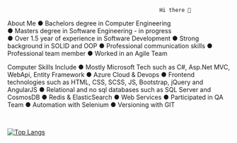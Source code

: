                                                     Hi there 👋
About Me
● Bachelors degree in Computer Engineering <br>
● Masters degree in Software Engineering - in progress <br>
● Over 1.5 year of experience in Software Development
● Strong background in SOLID and OOP 
● Professional communication skills
● Professional team member 
● Worked in an Agile Team

Computer Skills Include
● Mostly Microsoft Tech such as C#, Asp.Net MVC, WebApi, Entity Framework
● Azure Cloud & Devops
● Frontend technologies such as HTML, CSS, SCSS, JS, Bootstrap, jQuery and AngularJS
● Relational and no sql databases such as SQL Server and CosmosDB 
● Redis & ElasticSearch
● Web Services
● Participated in QA Team 
● Automation with Selenium
● Versioning with GIT

<br>

[![Top Langs](https://github-readme-stats.vercel.app/api/top-langs/?username=acemalsert&layout=compact&langs_count=6)](https://github.com/anuraghazra/github-readme-stats)


 
